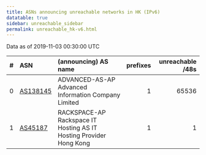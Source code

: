 ```yaml
---
title: ASNs announcing unreachable networks in HK (IPv6)
datatable: true
sidebar: unreachable_sidebar
permalink: unreachable_hk-v6.html
---
```


Data as of 2019-11-03 00:30:00 UTC


<div class="datatable-begin"></div>

|   # | ASN                                      | (announcing) AS name                                               |   prefixes |   unreachable /48s |
|----:|:-----------------------------------------|:-------------------------------------------------------------------|-----------:|-------------------:|
|   0 | [AS138145](unreachable_AS138145-v6.html) | ADVANCED-AS-AP Advanced Information Company Limited                |          1 |              65536 |
|   1 | [AS45187](unreachable_AS45187-v6.html)   | RACKSPACE-AP Rackspace IT Hosting AS IT Hosting Provider Hong Kong |          1 |                  1 |

<div class="datatable-end"></div>